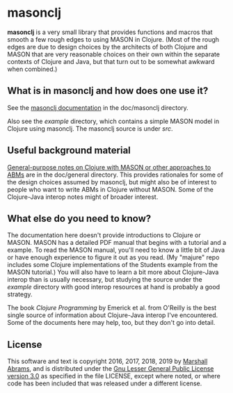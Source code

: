 masonclj
===

**masonclj** is a very small library that provides functions and macros
that smooth a few rough edges to using MASON in Clojure.  (Most of the
rough edges are due to design choices by the architects of both
Clojure and MASON that are very reasonable choices on their own within
the separate contexts of Clojure and Java, but that turn out to be
somewhat awkward when combined.)

## What is in masonclj and how does one use it?

See the [masonclj
documentation](https://github.com/mars0i/masonclj/blob/master/doc/masonclj/README.md)
in the doc/masonclj directory.

Also see the *example* directory, which contains a simple MASON model in
Clojure using masonclj.  The masonclj source is under *src*.

## Useful background material

[General-purpose notes on Clojure with MASON or other approaches to
ABMs](https://github.com/mars0i/masonclj/blob/master/doc/general/README.md)
are in the doc/general directory.  This provides rationales for some of
the design choices assumed by masonclj, but might also be of interest
to people who want to write ABMs in Clojure without MASON.  Some of
the Clojure-Java interop notes might of broader interest.

## What else do you need to know?

The documentation here doesn't provide introductions to Clojure or
MASON.  MASON has a detailed PDF manual that begins with a tutorial and
a example. To read the MASON manual, you'll need to know a little
bit of Java or have enough experience to figure it out as you read.  (My
"majure" repo includes some Clojure implementations of the Students
example from the MASON tutorial.) You will also have to learn a bit more
about Clojure-Java interop than is usually necessary, but studying the
source under the *example* directory with good interop resources at hand
is probably a good strategy.

The book <em>Clojure Programming</em> by Emerick et al.  from O'Reilly
is the best single source of information about Clojure-Java interop I've
encountered.  Some of the documents here may help, too, but they don't
go into detail.

## License

This software and text is copyright 2016, 2017, 2018, 2019 by [Marshall
Abrams](http://members.logical.net/~marshall/), and is distributed under
the [Gnu Lesser General Public License version
3.0](https://www.gnu.org/licenses/lgpl.html) as specified in the file
LICENSE, except where noted, or where code has been included that was
released under a different license.
